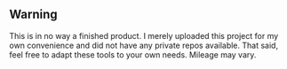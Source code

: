 Warning
-------
This is in no way a finished product. I merely uploaded this project for my own convenience and did not have any private repos available. That said, feel free to adapt these tools to your own needs. Mileage may vary.
